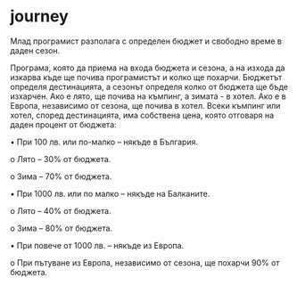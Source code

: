 # journey

Млад програмист разполага с определен бюджет и свободно време в даден сезон.

Програма, която да приема на входа бюджета и сезона, а на изхода да
изкарва къде ще почива програмистът и колко ще похарчи.
Бюджетът определя дестинацията, а сезонът определя колко от бюджета ще бъде
изхарчен. Ако е лято, ще почива на къмпинг, а зимата - в хотел. Ако е в Европа,
независимо от сезона, ще почива в хотел. Всеки къмпинг или хотел, според
дестинацията, има собствена цена, която отговаря на даден процент от бюджета:

• При 100 лв. или по-малко – някъде в България.

o Лято – 30% от бюджета.

o Зима – 70% от бюджета.

• При 1000 лв. или по малко – някъде на Балканите.

o Лято – 40% от бюджета.

o Зима – 80% от бюджета.

• При повече от 1000 лв. – някъде из Европа.

o При пътуване из Европа, независимо от сезона, ще похарчи 90% от
бюджета.

